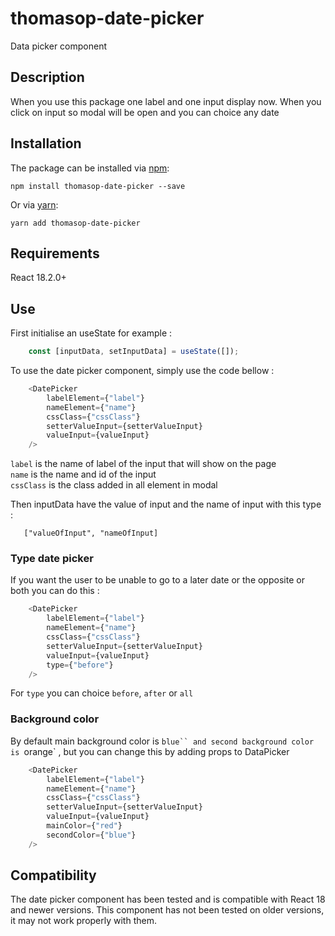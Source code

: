 # thomasop-date-picker

Data picker component

## Description
When you use this package one label and one input display now. When you click on input so modal will be open and you can choice any date


## Installation

The package can be installed via [npm](https://github.com/npm/cli):

```
npm install thomasop-date-picker --save
```

Or via [yarn](https://github.com/yarnpkg/yarn):

```
yarn add thomasop-date-picker
```

## Requirements

React 18.2.0+

## Use

First initialise an useState for example :
```js
    const [inputData, setInputData] = useState([]);
```

To use the date picker component, simply use the code bellow :
```js
    <DatePicker
        labelElement={"label"}
        nameElement={"name"}
        cssClass={"cssClass"}
        setterValueInput={setterValueInput}
        valueInput={valueInput}
    />
```

`label` is the name of label of the input that will show on the page \
`name` is the name and id of the input \
`cssClass` is the class added in all element in modal 

Then inputData have the value of input and the name of input with this type :
 ```
    ["valueOfInput", "nameOfInput]
```

### Type date picker

If you want the user to be unable to go to a later date or the opposite or both you can do this :

```js
    <DatePicker
        labelElement={"label"}
        nameElement={"name"}
        cssClass={"cssClass"}
        setterValueInput={setterValueInput}
        valueInput={valueInput}
        type={"before"}
    />
```

For `type` you can choice `before`, `after` or `all`


### Background color

By default main background color is `blue`` and second background color is `orange` , but you can change this by adding props to DataPicker

```js
    <DatePicker
        labelElement={"label"}
        nameElement={"name"}
        cssClass={"cssClass"}
        setterValueInput={setterValueInput}
        valueInput={valueInput}
        mainColor={"red"}
        secondColor={"blue"}
    />
```


## Compatibility

The date picker component has been tested and is compatible with React 18 and newer versions. This component has not been tested on older versions, it may not work properly with them.